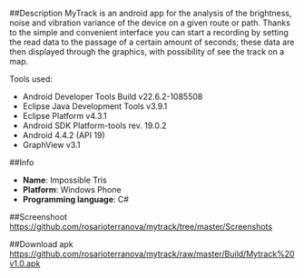 ##Description
MyTrack is an android app for the analysis of the brightness, noise and vibration variance of the device on a given route or path. Thanks to the simple and convenient interface you can start a recording by setting the read data to the passage of a certain amount of seconds; these data are then displayed through the graphics, with possibility of see the track on a map.

Tools used:
- Android Developer Tools Build v22.6.2-1085508
- Eclipse Java Development Tools v3.9.1
- Eclipse Platform v4.3.1
- Android SDK Platform-tools rev. 19.0.2
- Android 4.4.2 (API 19)
- GraphView v3.1

##Info
- **Name**: Impossible Tris
- **Platform**: Windows Phone
- **Programming language**: C#

##Screenshoot
https://github.com/rosarioterranova/mytrack/tree/master/Screenshots

##Download apk
https://github.com/rosarioterranova/mytrack/raw/master/Build/Mytrack%20v1.0.apk

